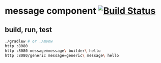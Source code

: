 # message component [![Build Status](https://travis-ci.org/daggerok/spring-integration-5-examples.svg?branch=master)](https://travis-ci.org/daggerok/spring-integration-5-examples)

## build, run, test

```bash
./gradlew # or ./mvnw
http :8080
http :8080 message=message\ builder\ hello
http :8080/generic message=generic\ message\ hello
```
